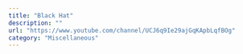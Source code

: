 ```yaml
---
title: "Black Hat"
description: ""
url: "https://www.youtube.com/channel/UCJ6q9Ie29ajGqKApbLqfBOg"
category: "Miscellaneous"
---
```

